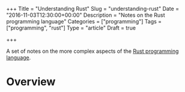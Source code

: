 +++
Title = "Understanding Rust"
Slug = "understanding-rust"
Date = "2016-11-03T12:30:00+00:00"
Description = "Notes on the Rust programming language"
Categories = ["programming"]
Tags = ["programming", "rust"]
Type = "article"
Draft = true

+++

A set of notes on the more complex aspects of the [Rust programming language](https://www.rust-lang.org).

<!--more-->

# Overview #
